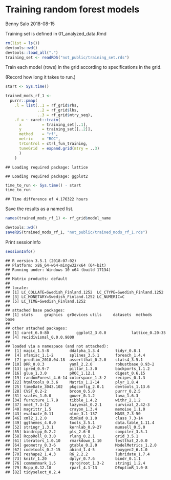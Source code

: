 Training random forest models
================
Benny Salo
2018-08-15

Training set is defined in 01\_analyzed\_data.Rmd

``` r
rm(list = ls())
devtools::wd()
devtools::load_all(".")
training_set <- readRDS("not_public/training_set.rds")
```

Train each model (rows) in the grid according to specifications in the grid.

(Record how long it takes to run.)

``` r
start <- Sys.time()

trained_mods_rf_1 <- 
  purrr::pmap(
    .l = list(..1 = rf_grid$rhs,
              ..2 = rf_grid$lhs,
              ..3 = rf_grid$mtry_seq),
    .f = ~ caret::train(
      x         = training_set[..1],
      y         = training_set[[..2]],
      method    = "rf",
      metric    = "ROC",
      trControl = ctrl_fun_training,
      tuneGrid  = expand.grid(mtry = ..3)
      )
    )
```

    ## Loading required package: lattice

    ## Loading required package: ggplot2

``` r
time_to_run <- Sys.time() - start
time_to_run
```

    ## Time difference of 4.176322 hours

Save the results as a named list.

``` r
names(trained_mods_rf_1) <- rf_grid$model_name
```

``` r
devtools::wd()
saveRDS(trained_mods_rf_1, "not_public/trained_mods_rf_1.rds")
```

Print sessionInfo

``` r
sessionInfo()
```

    ## R version 3.5.1 (2018-07-02)
    ## Platform: x86_64-w64-mingw32/x64 (64-bit)
    ## Running under: Windows 10 x64 (build 17134)
    ## 
    ## Matrix products: default
    ## 
    ## locale:
    ## [1] LC_COLLATE=Swedish_Finland.1252  LC_CTYPE=Swedish_Finland.1252   
    ## [3] LC_MONETARY=Swedish_Finland.1252 LC_NUMERIC=C                    
    ## [5] LC_TIME=Swedish_Finland.1252    
    ## 
    ## attached base packages:
    ## [1] stats     graphics  grDevices utils     datasets  methods   base     
    ## 
    ## other attached packages:
    ## [1] caret_6.0-80            ggplot2_3.0.0           lattice_0.20-35        
    ## [4] recidivismsl_0.0.0.9000
    ## 
    ## loaded via a namespace (and not attached):
    ##  [1] magic_1.5-8         ddalpha_1.3.4       tidyr_0.8.1        
    ##  [4] sfsmisc_1.1-2       splines_3.5.1       foreach_1.4.4      
    ##  [7] prodlim_2018.04.18  assertthat_0.2.0    stats4_3.5.1       
    ## [10] DRR_0.0.3           yaml_2.2.0          robustbase_0.93-2  
    ## [13] ipred_0.9-7         pillar_1.3.0        backports_1.1.2    
    ## [16] glue_1.3.0          pROC_1.12.1         digest_0.6.15      
    ## [19] randomForest_4.6-14 colorspace_1.3-2    recipes_0.1.3      
    ## [22] htmltools_0.3.6     Matrix_1.2-14       plyr_1.8.4         
    ## [25] timeDate_3043.102   pkgconfig_2.0.1     devtools_1.13.6    
    ## [28] CVST_0.2-2          broom_0.5.0         purrr_0.2.5        
    ## [31] scales_1.0.0        gower_0.1.2         lava_1.6.3         
    ## [34] furniture_1.7.9     tibble_1.4.2        withr_2.1.2        
    ## [37] nnet_7.3-12         lazyeval_0.2.1      survival_2.42-3    
    ## [40] magrittr_1.5        crayon_1.3.4        memoise_1.1.0      
    ## [43] evaluate_0.11       nlme_3.1-137        MASS_7.3-50        
    ## [46] xml2_1.2.0          dimRed_0.1.0        class_7.3-14       
    ## [49] ggthemes_4.0.0      tools_3.5.1         data.table_1.11.4  
    ## [52] stringr_1.3.1       kernlab_0.9-27      munsell_0.5.0      
    ## [55] bindrcpp_0.2.2      pls_2.6-0           compiler_3.5.1     
    ## [58] RcppRoll_0.3.0      rlang_0.2.1         grid_3.5.1         
    ## [61] iterators_1.0.10    rmarkdown_1.10      testthat_2.0.0     
    ## [64] geometry_0.3-6      gtable_0.2.0        ModelMetrics_1.2.0 
    ## [67] codetools_0.2-15    abind_1.4-5         roxygen2_6.1.0     
    ## [70] reshape2_1.4.3      R6_2.2.2            lubridate_1.7.4    
    ## [73] knitr_1.20          dplyr_0.7.6         bindr_0.1.1        
    ## [76] commonmark_1.5      rprojroot_1.3-2     stringi_1.2.4      
    ## [79] Rcpp_0.12.18        rpart_4.1-13        DEoptimR_1.0-8     
    ## [82] tidyselect_0.2.4

